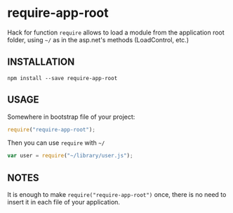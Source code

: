 require-app-root
================
Hack for function `require` allows to load a module from the application root folder, 
using `~/` as in the asp.net's methods (LoadControl, etc.)

INSTALLATION
------------
`npm install --save require-app-root`

USAGE
-----
Somewhere in bootstrap file of your project:
```js
require("require-app-root");
```
Then you can use `require` with `~/`
```js
var user = require("~/library/user.js");
```

NOTES
-----
It is enough to make `require("require-app-root")` once,
there is no need to insert it in each file of your application.